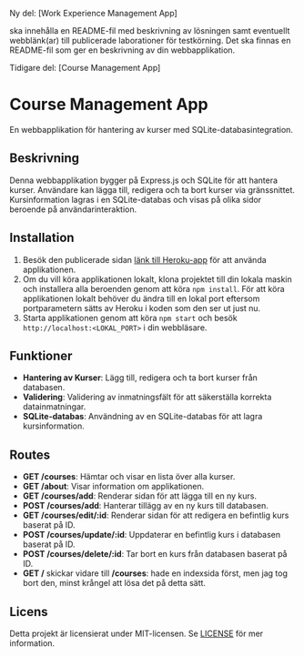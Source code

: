Ny del: [Work Experience Management App]


ska innehålla en README-fil med beskrivning av lösningen samt eventuellt webblänk(ar) till publicerade laborationer för testkörning.
Det ska finnas en README-fil som ger en beskrivning av din webbapplikation.













Tidigare del: [Course Management App]


# Course Management App

En webbapplikation för hantering av kurser med SQLite-databasintegration.

## Beskrivning

Denna webbapplikation bygger på Express.js och SQLite för att hantera kurser. Användare kan lägga till, redigera och ta bort kurser via gränssnittet. Kursinformation lagras i en SQLite-databas och visas på olika sidor beroende på användarinteraktion.

## Installation

1. Besök den publicerade sidan [länk till Heroku-app](https://joni2307-be-m1-aba40a1f039a.herokuapp.com/courses) för att använda applikationen.
2. Om du vill köra applikationen lokalt, klona projektet till din lokala maskin och installera alla beroenden genom att köra `npm install`. För att köra applikationen lokalt behöver du ändra till en lokal port eftersom portparametern sätts av Heroku i koden som den ser ut just nu.
3. Starta applikationen genom att köra `npm start` och besök `http://localhost:<LOKAL_PORT>` i din webbläsare.

## Funktioner

- **Hantering av Kurser**: Lägg till, redigera och ta bort kurser från databasen.
- **Validering**: Validering av inmatningsfält för att säkerställa korrekta datainmatningar.
- **SQLite-databas**: Användning av en SQLite-databas för att lagra kursinformation.

## Routes

- **GET /courses**: Hämtar och visar en lista över alla kurser.
- **GET /about**: Visar information om applikationen.
- **GET /courses/add**: Renderar sidan för att lägga till en ny kurs.
- **POST /courses/add**: Hanterar tillägg av en ny kurs till databasen.
- **GET /courses/edit/:id**: Renderar sidan för att redigera en befintlig kurs baserat på ID.
- **POST /courses/update/:id**: Uppdaterar en befintlig kurs i databasen baserat på ID.
- **POST /courses/delete/:id**: Tar bort en kurs från databasen baserat på ID.
- **GET /** skickar vidare till **/courses**: hade en indexsida först, men jag tog bort den, minst krångel att lösa det på detta sätt.

## Licens

Detta projekt är licensierat under MIT-licensen. Se [LICENSE](https://opensource.org/licenses/MIT) för mer information.
